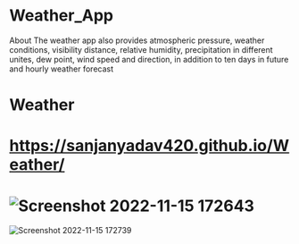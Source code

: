 # Weather_App
About The weather app also provides atmospheric pressure, weather conditions, visibility distance, relative humidity, precipitation in different unites, dew point, wind speed and direction, in addition to ten days in future and hourly weather forecast

# Weather
# https://sanjanyadav420.github.io/Weather/

# ![Screenshot 2022-11-15 172643](https://user-images.githubusercontent.com/101393474/201914472-1f410b36-5073-4925-a0b2-000b45d270bb.png)

![Screenshot 2022-11-15 172739](https://user-images.githubusercontent.com/101393474/201914770-51b62902-af2a-406a-bf46-3e6ea050df86.png)

